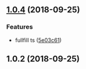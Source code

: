 <a name="1.0.4"></a>

## [1.0.4](https://github.com/imcuttle/click-popup/compare/v1.0.2...v1.0.4) (2018-09-25)

### Features

- fullfill ts ([5e03c61](https://github.com/imcuttle/click-popup/commit/5e03c61))

<a name="1.0.2"></a>

## 1.0.2 (2018-09-25)
